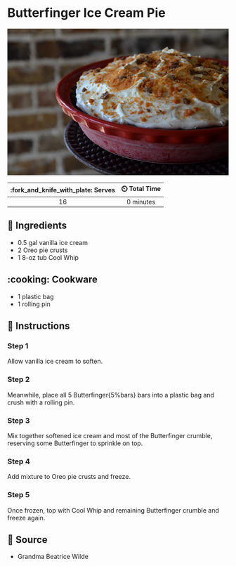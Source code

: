 # Butterfinger Ice Cream Pie

![Butterfinger Ice Cream Pie](../assets/images/butterfinger-ice-cream-pie.jpg)

| :fork_and_knife_with_plate: Serves | :timer_clock: Total Time |
|:----------------------------------:|:-----------------------: |
| 16 | 0 minutes |

## :salt: Ingredients

- 0.5 gal vanilla ice cream
- 2 Oreo pie crusts
- 1 8-oz tub Cool Whip

## :cooking: Cookware

- 1 plastic bag
- 1 rolling pin

## :pencil: Instructions

### Step 1

Allow vanilla ice cream to soften.

### Step 2

Meanwhile, place all 5 Butterfinger{5%bars} bars into a plastic bag and crush with a rolling pin.

### Step 3

Mix together softened ice cream and most of the Butterfinger crumble, reserving some Butterfinger to sprinkle on top.

### Step 4

Add mixture to Oreo pie crusts and freeze.

### Step 5

Once frozen, top with Cool Whip and remaining Butterfinger crumble and freeze again.

## :link: Source

- Grandma Beatrice Wilde
